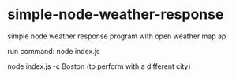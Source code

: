 # simple-node-weather-response
simple node weather response program with open weather map api


run command:
node index.js

node index.js -c Boston
(to perform with a different city)